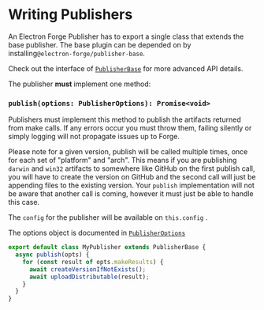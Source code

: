 # Writing Publishers

An Electron Forge Publisher has to export a single class that extends the base publisher. The base plugin can be depended on by installing`@electron-forge/publisher-base`.

Check out the interface of [`PublisherBase`](https://js.electronforge.io/modules/_electron_forge_publisher_base.html) for more advanced API details.

The publisher **must** implement one method:

### `publish(options: PublisherOptions): Promise<void>`

Publishers must implement this method to publish the artifacts returned from make calls. If any errors occur you must throw them, failing silently or simply logging will not propagate issues up to Forge.

Please note for a given version, publish will be called multiple times, once for each set of "platform" and "arch". This means if you are publishing `darwin` and `win32` artifacts to somewhere like GitHub on the first publish call, you will have to create the version on GitHub and the second call will just be appending files to the existing version. Your `publish` implementation will not be aware that another call is coming, however it must just be able to handle this case.

The `config` for the publisher will be available on `this.config` .

The options object is documented in [`PublisherOptions`](https://js.electronforge.io/interfaces/_electron_forge_publisher_base.PublisherOptions.html)

```javascript
export default class MyPublisher extends PublisherBase {
  async publish(opts) {
    for (const result of opts.makeResults) {
      await createVersionIfNotExists();
      await uploadDistributable(result);
    }
  }
}
```
